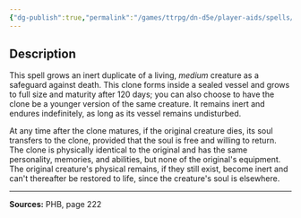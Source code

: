 ```yaml
---
{"dg-publish":true,"permalink":"/games/ttrpg/dn-d5e/player-aids/spells/level-8/clone/","tags":["TTRPG/DND/5e","verbal","somatic","material"]}
---
```



## Description
This spell grows an inert duplicate of a living, *medium* creature as a safeguard against death.
This clone forms inside a sealed vessel and grows to full size and maturity after 120 days; you can also choose to have the clone be a younger version of the same creature.
It remains inert and endures indefinitely, as long as its vessel remains undisturbed.

At any time after the clone matures, if the original creature dies, its soul transfers to the clone, provided that the soul is free and willing to return.
The clone is physically identical to the original and has the same personality, memories, and abilities, but none of the original's equipment.
The original creature's physical remains, if they still exist, become inert and can't thereafter be restored to life, since the creature's soul is elsewhere.

---

**Sources:** PHB, page 222
